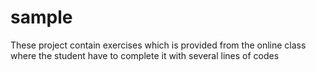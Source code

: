 # sample

These project contain exercises which is provided from the online class where the student have to complete it with several lines of codes
